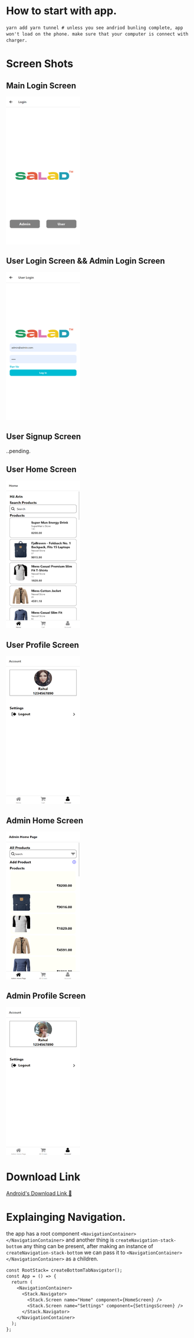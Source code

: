# How to start with app.
`
yarn add
yarn tunnel # unless you see andriod bunling complete, app won't load on the phone.
make sure that your computer is connect with charger.
`
# Screen Shots

## Main Login Screen
<img src="./assets/images/screenshots/localhost_19006_(iPhone%20XR).png" width="200" height="400" />

## User Login Screen && Admin Login Screen
<img src="./assets/images/screenshots/userloginscreen.png" width="200" height="400" />

## User Signup Screen
..pending.

## User Home Screen

<img src="./assets/images/screenshots/userhomescreen.png" width="200" height="400" />

## User Profile Screen
<img src="./assets/images/screenshots/useraccountscreen.png" width="200" height="400" />

## Admin Home Screen
<img src="./assets/images/screenshots/adminhomescreen.png" width="200" height="400" />

## Admin Profile Screen
<img src="./assets/images/screenshots/adminaccountscreen.png" width="200" height="400" />



<!-- expo andriod download link -->
# Download Link
<!-- andriod apk -->
[Android's Download Link 🔗](https://expo.io/artifacts/3b1b1b0a-1f9a-4b0f-9b1a-1f9a4b0f9b1a)



# Explainging Navigation.
the app has a root component `<NavigationContainer></NavigationContainer>` and another thing is `createNavigation-stack-bottom` any thing can be present, after making an instance of `createNavigation-stack-bottom` we can pass it to `<NavigationContainer></NavigationContainer>` as a children.
```tsx
const RootStack= createBottomTabNavigator();
const App = () => {
  return (
    <NavigationContainer>
      <Stack.Navigator>
        <Stack.Screen name="Home" component={HomeScreen} />
        <Stack.Screen name="Settings" component={SettingsScreen} />
      </Stack.Navigator>
    </NavigationContainer>
  );
};
```
